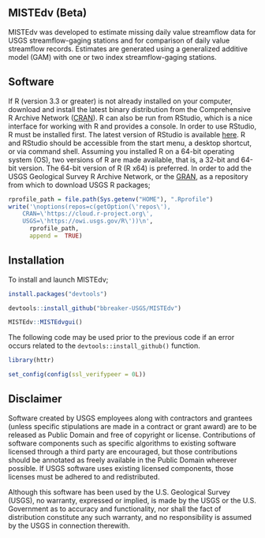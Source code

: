 
MISTEdv (Beta)
--------------

MISTEdv was developed to estimate missing daily value streamflow data for USGS streamflow-gaging stations and for comparison of daily value streamflow records. Estimates are generated using a generalized additive model (GAM) with one or two index streamflow-gaging stations.

Software
--------

If R (version 3.3 or greater) is not already installed on your computer, download and install the latest binary distribution from the Comprehensive R Archive Network ([CRAN](https://cloud.r-project.org/)). R can also be run from RStudio, which is a nice interface for working with R and provides a console. In order to use RStudio, R must be installed first. The latest version of RStudio is available [here](https://www.rstudio.com/products/rstudio/download/). R and RStudio should be accessible from the start menu, a desktop shortcut, or via command shell. Assuming you installed R on a 64-bit operating system (OS), two versions of R are made available, that is, a 32-bit and 64-bit version. The 64-bit version of R (R x64) is preferred. In order to add the USGS Geological Survey R Archive Network, or the [GRAN](https://owi.usgs.gov/R/gran.html), as a repository from which to download USGS R packages;

``` r
rprofile_path = file.path(Sys.getenv("HOME"), ".Rprofile")
write('\noptions(repos=c(getOption(\'repos\'),
    CRAN=\'https://cloud.r-project.org\',
    USGS=\'https://owi.usgs.gov/R\'))\n',
      rprofile_path, 
      append =  TRUE)
```

Installation
------------

To install and launch MISTEdv;

``` r
install.packages("devtools")

devtools::install_github("bbreaker-USGS/MISTEdv")

MISTEdv::MISTEdvgui()
```

The following code may be used prior to the previous code if an error occurs related to the `devtools::install_github()` function.

```r
library(httr)

set_config(config(ssl_verifypeer = 0L))
```
Disclaimer
----------

Software created by USGS employees along with contractors and grantees (unless specific stipulations are made in a contract or grant award) are to be released as Public Domain and free of copyright or license. Contributions of software components such as specific algorithms to existing software licensed through a third party are encouraged, but those contributions should be annotated as freely available in the Public Domain wherever possible. If USGS software uses existing licensed components, those licenses must be adhered to and redistributed.

Although this software has been used by the U.S. Geological Survey (USGS), no warranty, expressed or implied, is made by the USGS or the U.S. Government as to accuracy and functionality, nor shall the fact of distribution constitute any such warranty, and no responsibility is assumed by the USGS in connection therewith.
